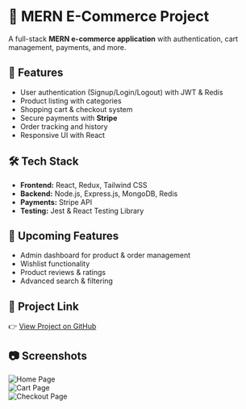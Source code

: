 # 🛒 MERN E-Commerce Project  

A full-stack **MERN e-commerce application** with authentication, cart management, payments, and more.  

## 🚀 Features  
- User authentication (Signup/Login/Logout) with JWT & Redis  
- Product listing with categories  
- Shopping cart & checkout system  
- Secure payments with **Stripe**  
- Order tracking and history  
- Responsive UI with React  

## 🛠️ Tech Stack  
- **Frontend:** React, Redux, Tailwind CSS  
- **Backend:** Node.js, Express.js, MongoDB, Redis  
- **Payments:** Stripe API  
- **Testing:** Jest & React Testing Library  

## 📌 Upcoming Features  
- Admin dashboard for product & order management  
- Wishlist functionality  
- Product reviews & ratings  
- Advanced search & filtering  

## 🔗 Project Link  
👉 [View Project on GitHub](https://github.com/your-username/your-repo-name)  

## 📷 Screenshots  
![Home Page](docs/images/home.png)  
![Cart Page](docs/images/cart.png)  
![Checkout Page](docs/images/checkout.png)  
